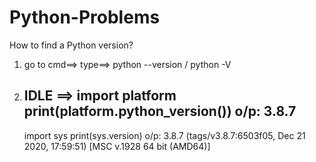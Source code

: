 # Python-Problems

How to find a Python version?

1) go to cmd==> type==> python --version / python -V
2) IDLE ==> 
      import platform
      print(platform.python_version()) 
      o/p:
      3.8.7
      ----------------------------------------
      import sys
      print(sys.version)
      o/p:
      3.8.7 (tags/v3.8.7:6503f05, Dec 21 2020, 17:59:51) [MSC v.1928 64 bit (AMD64)]
 
  

